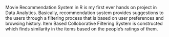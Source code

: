 Movie Recommendation System in R is my first ever hands on project in Data Analytics. 
Basically, recommendation system provides suggestions to the users through a filtering process that is based on user preferences and browsing history.
Item Based Colloborative Filtering System is constructed which finds similarity in the items based on the people’s ratings of them.
